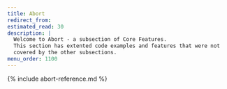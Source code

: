 ```yaml
---
title: Abort
redirect_from:
estimated_read: 30
description: |
  Welcome to Abort - a subsection of Core Features.
  This section has extented code examples and features that were not
  covered by the other subsections.
menu_order: 1100
---
```


{% include abort-reference.md %}